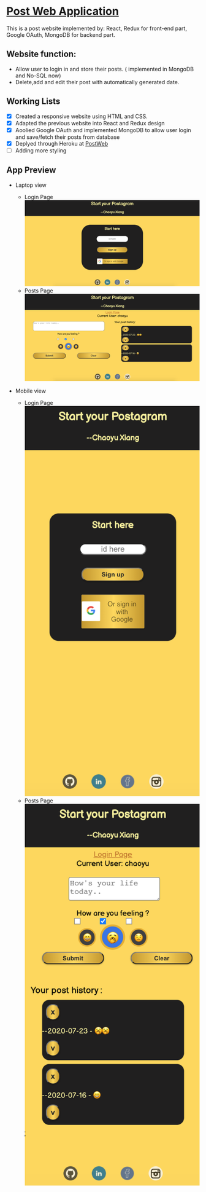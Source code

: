 
# [Post Web Application](https://posts-cx.herokuapp.com/)

This is a post website implemented by: React, Redux for front-end part, Google OAuth, MongoDB for backend part.

## Website function:
- Allow user to login in and store their posts. ( implemented in MongoDB and No-SQL now)
- Delete,add and edit their post with automatically generated date.

## Working Lists
- [x] Created a responsive website using HTML and CSS.
- [x] Adapted the previous website into React and Redux design
- [x] Aoolied Google OAuth and implemented MongoDB to allow user login and save/fetch their posts from database
- [x] Deplyed through Heroku at [PostWeb](https://posts-cx.herokuapp.com/)
- [ ] Adding more styling

## App Preview
- Laptop view 
  - Login Page
  ![Login Page](images/loginPage.png)
  - Posts Page
  ![Posts Page](images/postPage.png)
  
- Mobile view 
  - Login Page
  ![Login Page](images/mobile-login.png)
  - Posts Page
  ![Posts Page](images/mobile-posts.png)

